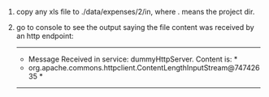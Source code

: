1. copy any xls file to ./data/expenses/2/in, where . means the project dir.
2. go to console to see the output saying the file content was received by an http endpoint:

	********************************************************************************
	* Message Received in service: dummyHttpServer. Content is:                    *
	* org.apache.commons.httpclient.ContentLengthInputStream@74742635              *
	********************************************************************************
